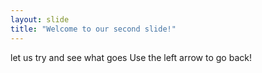```yaml
---
layout: slide
title: "Welcome to our second slide!"
---
```

let us try and see what goes 
Use the left arrow to go back!
